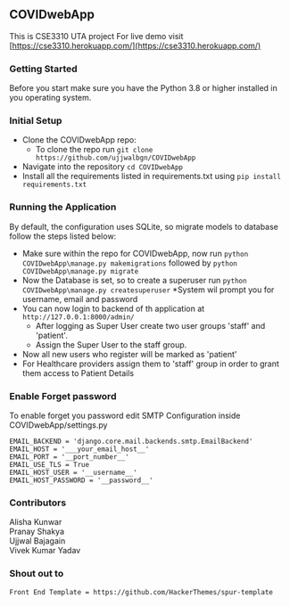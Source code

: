 ## COVIDwebApp 
This is CSE3310 UTA project 
For live demo visit [https://cse3310.herokuapp.com/](https://cse3310.herokuapp.com/)

### Getting Started
Before you start make sure you have the Python 3.8 or higher installed in you operating system.<br/>

### Initial Setup 
* Clone the COVIDwebApp repo:
    * To clone the repo run ```git clone https://github.com/ujjwalbgn/COVIDwebApp ```
* Navigate into the repository  ```cd COVIDwebApp```
* Install all the requirements listed in requirements.txt using ```pip install requirements.txt ```      


### Running the Application
By default, the configuration uses SQLite, so migrate models to database follow the steps listed below: <br/>
 * Make sure within the repo for COVIDwebApp, now run ```python COVIDwebApp\manage.py makemigrations``` followed by ```python COVIDwebApp\manage.py migrate```
 * Now the Database is set, so to create a superuser run ```python COVIDwebApp\manage.py createsuperuser```
    *System wil prompt you for username, email and password
 * You can now login to backend of th application at ```http://127.0.0.1:8000/admin/``` 
    * After logging as Super User create two user groups 'staff' and 'patient'.
    * Assign the Super User to the staff group. 
 * Now all new users who register will be marked as 'patient'
 * For Healthcare providers assign them to 'staff' group in order to grant them access to Patient Details
 
 
### Enable Forget password
To enable forget you password edit SMTP Configuration inside COVIDwebApp/settings.py           

```
EMAIL_BACKEND = 'django.core.mail.backends.smtp.EmailBackend'
EMAIL_HOST = '___your_email_host__'
EMAIL_PORT = '__port_number__'
EMAIL_USE_TLS = True
EMAIL_HOST_USER = '__username__'
EMAIL_HOST_PASSWORD = '__password__'

```

### Contributors
Alisha Kunwar <br/>
Pranay Shakya <br/>
Ujjwal Bajagain <br/>
Vivek Kumar Yadav <br/>

### Shout out to 
    Front End Template = https://github.com/HackerThemes/spur-template
    
    
    
